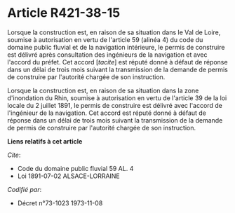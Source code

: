 # Article R421-38-15

Lorsque la construction est, en raison de sa situation dans le Val de Loire, soumise à autorisation en vertu de l'article 59
(alinéa 4) du code du domaine public fluvial et de la navigation intérieure, le permis de construire est délivré après
consultation des ingénieurs de la navigation et avec l'accord du préfet. Cet accord [*tacite*] est réputé donné à défaut de
réponse dans un délai de trois mois suivant la transmission de la demande de permis de construire par l'autorité chargée de
son instruction.

Lorsque la construction est, en raison de sa situation dans la zone d'inondation du Rhin, soumise à autorisation en vertu de
l'article 39 de la loi locale du 2 juillet 1891, le permis de construire est délivré avec l'accord de l'ingénieur de la
navigation. Cet accord est réputé donné à défaut de réponse dans un délai de trois mois suivant la transmission de la demande
de permis de construire par l'autorité chargée de son instruction.

**Liens relatifs à cet article**

_Cite_:

  - Code du domaine public fluvial 59 AL. 4
  - Loi   1891-07-02 ALSACE-LORRAINE

_Codifié par_:

  - Décret n°73-1023 1973-11-08
